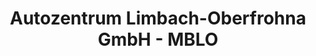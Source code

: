 ---
title: "Autozentrum Limbach-Oberfrohna GmbH - MBLO"
url: /limbach-oberfrohna/autozentrum-limbach-oberfrohna-gmbh-mblo/
shop: Autowerkstatt
---